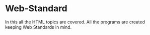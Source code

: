 Web-Standard
============
In this all the HTML topics are covered. All the programs are created keeping Web Standards in mind. 

